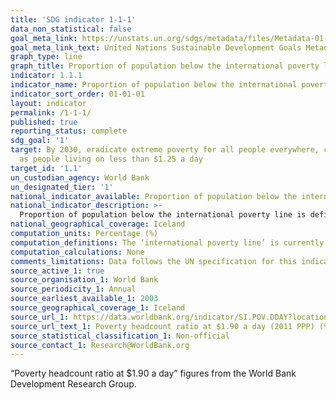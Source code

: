 ```yaml
---
title: 'SDG indicator 1-1-1'
data_non_statistical: false
goal_meta_link: https://unstats.un.org/sdgs/metadata/files/Metadata-01-01-01a.pdf
goal_meta_link_text: United Nations Sustainable Development Goals Metadata (pdf 894kB)
graph_type: line
graph_title: Proportion of population below the international poverty line
indicator: 1.1.1
indicator_name: Proportion of population below the international poverty line, by sex, age, employment status and geographical location (urban/rural)
indicator_sort_order: 01-01-01
layout: indicator
permalink: /1-1-1/
published: true
reporting_status: complete
sdg_goal: '1'
target: By 2030, eradicate extreme poverty for all people everywhere, currently measured
  as people living on less than $1.25 a day
target_id: '1.1'
un_custodian_agency: World Bank
un_designated_tier: '1'
national_indicator_available: Proportion of population below the international poverty line
national_indicator_description: >-
  Proportion of population below the international poverty line is defined as the percentage of the population living on less than $1.90 a   day at 2011 international prices. The ‘international poverty line’ is currently set at $1.90 a day at 2011 international prices.
national_geographical_coverage: Iceland
computation_units: Percentage (%)
computation_definitions: The ‘international poverty line’ is currently set at $1.90 a day at 2011 international prices.
computation_calculations: None
comments_limitations: Data follows the UN specification for this indicator. This indicator has not been identified in collaboration with topic experts.
source_active_1: true
source_organisation_1: World Bank
source_periodicity_1: Annual
source_earliest_available_1: 2003
source_geographical_coverage_1: Iceland
source_url_1: https://data.worldbank.org/indicator/SI.POV.DDAY?locations=IS&name_desc=false
source_url_text_1: Poverty headcount ratio at $1.90 a day (2011 PPP) (% of population)
source_statistical_classification_1: Non-official
source_contact_1: Research@WorldBank.org
---
```


“Poverty headcount ratio at $1.90 a day” figures from the World Bank Development Research Group.
